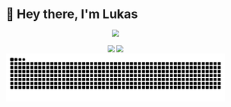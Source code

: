 # 👋 Hey there, I'm Lukas

<div align="center">
  <a href="https://github.com/Nathan13888/VisitorBadgeReloaded">
    <img
      src="https://visitor-badge-reloaded.herokuapp.com/badge?page_id=lukasl-dev.lukasl-dev&logo=github&style=for-the-badge&text=Views"
    />
  </a>
</div>

<br>

<div align="center">
  <img
    src="https://github-readme-stats.vercel.app/api?username=lukasl-dev&show_icons=true"
    height="170"
  />
  <img
    src="https://github-readme-stats.vercel.app/api/top-langs/?username=lukasl-dev&layout=compact&hide=css"
    height="170"
  />
</div>

<a href="https://github.com/Platane/snk">
  <img src="https://raw.githubusercontent.com/lukasl-dev/lukasl-dev/output/github-contribution-grid-snake.svg" />
</a>
